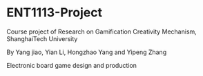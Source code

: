 # ENT1113-Project
Course project of Research on Gamification Creativity Mechanism, ShanghaiTech University

By Yang jiao, Yian Li, Hongzhao Yang and Yipeng Zhang

Electronic board game design and production
